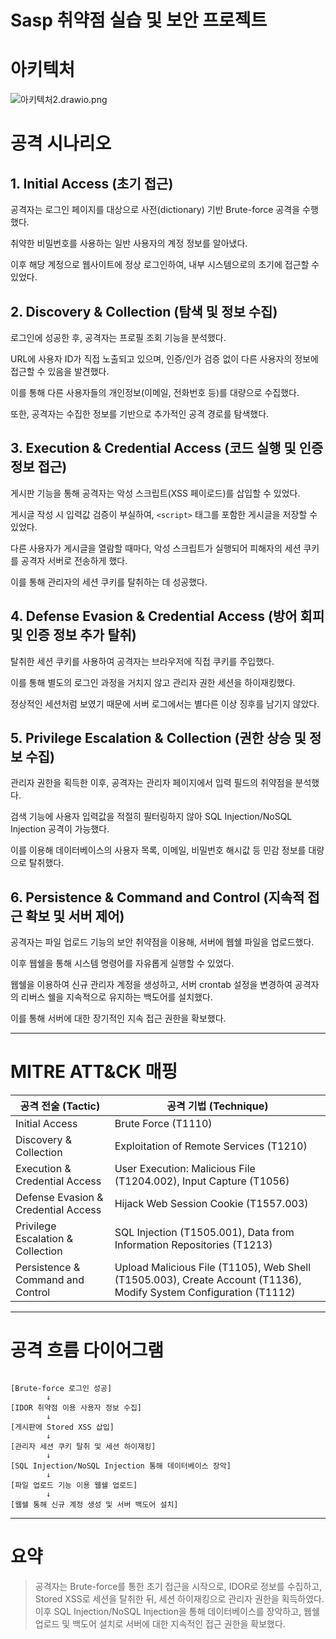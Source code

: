 # Sasp 취약점 실습 및 보안 프로젝트


# 아키텍처

![아키텍처2.drawio.png](attachment:ff500364-6216-4dcf-bb6f-a64bf2961b5e:아키텍처2.drawio.png)




# 공격 시나리오

## 1. Initial Access (초기 접근)

공격자는 로그인 페이지를 대상으로 사전(dictionary) 기반 Brute-force 공격을 수행했다.

취약한 비밀번호를 사용하는 일반 사용자의 계정 정보를 알아냈다.

이후 해당 계정으로 웹사이트에 정상 로그인하여, 내부 시스템으로의 초기에 접근할 수 있었다.

## 2. Discovery & Collection (탐색 및 정보 수집)

로그인에 성공한 후, 공격자는 프로필 조회 기능을 분석했다.

URL에 사용자 ID가 직접 노출되고 있으며, 인증/인가 검증 없이 다른 사용자의 정보에 접근할 수 있음을 발견했다.

이를 통해 다른 사용자들의 개인정보(이메일, 전화번호 등)를 대량으로 수집했다.

또한, 공격자는 수집한 정보를 기반으로 추가적인 공격 경로를 탐색했다.

## 3. Execution & Credential Access (코드 실행 및 인증 정보 접근)

게시판 기능을 통해 공격자는 악성 스크립트(XSS 페이로드)를 삽입할 수 있었다.

게시글 작성 시 입력값 검증이 부실하여, `<script>` 태그를 포함한 게시글을 저장할 수 있었다.

다른 사용자가 게시글을 열람할 때마다, 악성 스크립트가 실행되어 피해자의 세션 쿠키를 공격자 서버로 전송하게 했다.

이를 통해 관리자의 세션 쿠키를 탈취하는 데 성공했다.

## 4. Defense Evasion & Credential Access (방어 회피 및 인증 정보 추가 탈취)

탈취한 세션 쿠키를 사용하여 공격자는 브라우저에 직접 쿠키를 주입했다.

이를 통해 별도의 로그인 과정을 거치지 않고 관리자 권한 세션을 하이재킹했다.

정상적인 세션처럼 보였기 때문에 서버 로그에서는 별다른 이상 징후를 남기지 않았다.

## 5. Privilege Escalation & Collection (권한 상승 및 정보 수집)

관리자 권한을 획득한 이후, 공격자는 관리자 페이지에서 입력 필드의 취약점을 분석했다.

검색 기능에 사용자 입력값을 적절히 필터링하지 않아 SQL Injection/NoSQL Injection 공격이 가능했다.

이를 이용해 데이터베이스의 사용자 목록, 이메일, 비밀번호 해시값 등 민감 정보를 대량으로 탈취했다.

## 6. Persistence & Command and Control (지속적 접근 확보 및 서버 제어)

공격자는 파일 업로드 기능의 보안 취약점을 이용해, 서버에 웹쉘 파일을 업로드했다.

이후 웹쉘을 통해 시스템 명령어를 자유롭게 실행할 수 있었다.

웹쉘을 이용하여 신규 관리자 계정을 생성하고, 서버 crontab 설정을 변경하여 공격자의 리버스 쉘을 지속적으로 유지하는 백도어를 설치했다.

이를 통해 서버에 대한 장기적인 지속 접근 권한을 확보했다.

---

# MITRE ATT&CK 매핑

| 공격 전술 (Tactic) | 공격 기법 (Technique) |
| --- | --- |
| Initial Access | Brute Force (T1110) |
| Discovery & Collection | Exploitation of Remote Services (T1210) |
| Execution & Credential Access | User Execution: Malicious File (T1204.002), Input Capture (T1056) |
| Defense Evasion & Credential Access | Hijack Web Session Cookie (T1557.003) |
| Privilege Escalation & Collection | SQL Injection (T1505.001), Data from Information Repositories (T1213) |
| Persistence & Command and Control | Upload Malicious File (T1105), Web Shell (T1505.003), Create Account (T1136), Modify System Configuration (T1112) |

---

# 공격 흐름 다이어그램

```

[Brute-force 로그인 성공]
        ↓
[IDOR 취약점 이용 사용자 정보 수집]
        ↓
[게시판에 Stored XSS 삽입]
        ↓
[관리자 세션 쿠키 탈취 및 세션 하이재킹]
        ↓
[SQL Injection/NoSQL Injection 통해 데이터베이스 장악]
        ↓
[파일 업로드 기능 이용 웹쉘 업로드]
        ↓
[웹쉘 통해 신규 계정 생성 및 서버 백도어 설치]

```

---

# 요약

> 공격자는 Brute-force를 통한 초기 접근을 시작으로, IDOR로 정보를 수집하고, Stored XSS로 세션을 탈취한 뒤, 세션 하이재킹으로 관리자 권한을 획득하였다. 이후 SQL Injection/NoSQL Injection을 통해 데이터베이스를 장악하고, 웹쉘 업로드 및 백도어 설치로 서버에 대한 지속적인 접근 권한을 확보했다.
>








